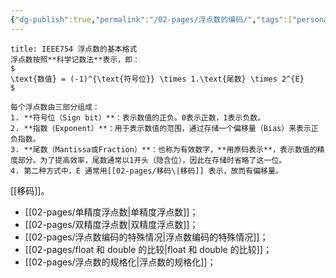 ```yaml
---
{"dg-publish":true,"permalink":"/02-pages/浮点数的编码/","tags":["personal/blog","计算机组成原理/数据表示和运算"]}
---
```


```ad-info
title: IEEE754 浮点数的基本格式
浮点数按照**科学记数法**表示，即：
$
\text{数值} = (-1)^{\text{符号位}} \times 1.\text{尾数} \times 2^{E}
$

每个浮点数由三部分组成：
1. **符号位（Sign bit）**：表示数值的正负。0表示正数，1表示负数。
2. **指数（Exponent）**：用于表示数值的范围，通过存储一个偏移量（Bias）来表示正负指数。
3. **尾数（Mantissa或Fraction）**：也称为有效数字，**用原码表示**，表示数值的精度部分。为了提高效率，尾数通常以1开头（隐含位），因此在存储时省略了这一位。
4. 第二种方式中，E 通常用[[02-pages/移码\|移码]] 表示，故而有偏移量。
```
[[移码]]。
- [[02-pages/单精度浮点数\|单精度浮点数]]；
- [[02-pages/双精度浮点数\|双精度浮点数]]；
- [[02-pages/浮点数编码的特殊情况\|浮点数编码的特殊情况]]；
- [[02-pages/float 和 double 的比较\|float 和 double 的比较]]；
- [[02-pages/浮点数的规格化\|浮点数的规格化]]；